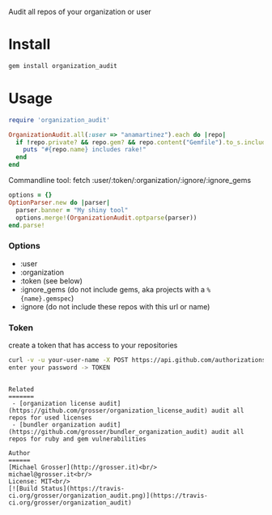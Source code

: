 Audit all repos of your organization or user

Install
=======

```Bash
gem install organization_audit
```

Usage
=====

<!-- example all -->
```Ruby
require 'organization_audit'

OrganizationAudit.all(:user => "anamartinez").each do |repo|
  if !repo.private? && repo.gem? && repo.content("Gemfile").to_s.include?("rake")
    puts "#{repo.name} includes rake!"
  end
end
```
<!-- example -->

Commandline tool: fetch :user/:token/:organization/:ignore/:ignore_gems
<!-- example optparse -->
```Ruby
options = {}
OptionParser.new do |parser|
  parser.banner = "My shiny tool"
  options.merge!(OrganizationAudit.optparse(parser))
end.parse!
```
<!-- example -->

### Options
 - :user
 - :organization
 - :token (see below)
 - :ignore_gems (do not include gems, aka projects with a `%{name}.gemspec`)
 - :ignore (do not include these repos with this url or name)

### Token

create a token that has access to your repositories

```Bash
curl -v -u your-user-name -X POST https://api.github.com/authorizations --data '{"scopes":["repo"]}'
enter your password -> TOKEN
```
```

Related
=======
 - [organization license audit](https://github.com/grosser/organization_license_audit) audit all repos for used licenses
 - [bundler organization audit](https://github.com/grosser/bundler_organization_audit) audit all repos for ruby and gem vulnerabilities

Author
======
[Michael Grosser](http://grosser.it)<br/>
michael@grosser.it<br/>
License: MIT<br/>
[![Build Status](https://travis-ci.org/grosser/organization_audit.png)](https://travis-ci.org/grosser/organization_audit)
